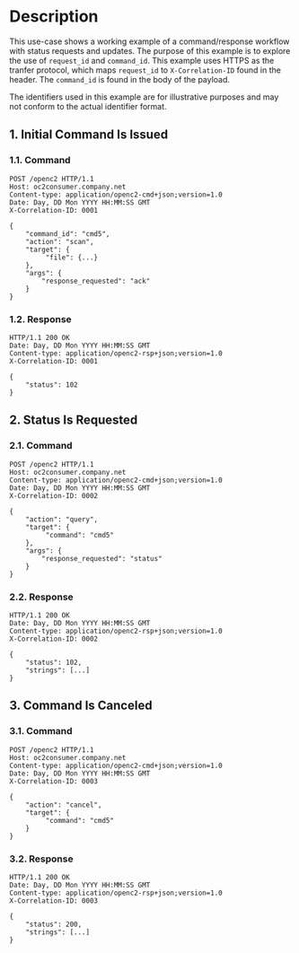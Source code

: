 # Description
This use-case shows a working example of a command/response workflow with status requests and updates. The purpose of this example is to explore the use of `request_id` and `command_id`. This example uses HTTPS as the tranfer protocol, which maps `request_id` to `X-Correlation-ID` found in the header. The `command_id` is found in the body of the payload.

The identifiers used in this example are for illustrative purposes and may not conform to the actual identifier format.

## 1. Initial Command Is Issued
### 1.1. Command
```
POST /openc2 HTTP/1.1
Host: oc2consumer.company.net
Content-type: application/openc2-cmd+json;version=1.0
Date: Day, DD Mon YYYY HH:MM:SS GMT
X-Correlation-ID: 0001

{	
    "command_id": "cmd5",
    "action": "scan",
    "target": {
         "file": {...}
    },
    "args": {
        "response_requested": "ack"
    }
}
```

### 1.2. Response
```
HTTP/1.1 200 OK
Date: Day, DD Mon YYYY HH:MM:SS GMT
Content-type: application/openc2-rsp+json;version=1.0
X-Correlation-ID: 0001

{	
    "status": 102
}
```

## 2. Status Is Requested
### 2.1. Command
```
POST /openc2 HTTP/1.1
Host: oc2consumer.company.net
Content-type: application/openc2-cmd+json;version=1.0
Date: Day, DD Mon YYYY HH:MM:SS GMT
X-Correlation-ID: 0002

{	
    "action": "query",
    "target": {
         "command": "cmd5"
    },
    "args": {
        "response_requested": "status"
    }
}
```

### 2.2. Response
```
HTTP/1.1 200 OK
Date: Day, DD Mon YYYY HH:MM:SS GMT
Content-type: application/openc2-rsp+json;version=1.0
X-Correlation-ID: 0002

{	
    "status": 102,
    "strings": [...]
}
```

## 3. Command Is Canceled
### 3.1. Command
```
POST /openc2 HTTP/1.1
Host: oc2consumer.company.net
Content-type: application/openc2-cmd+json;version=1.0
Date: Day, DD Mon YYYY HH:MM:SS GMT
X-Correlation-ID: 0003

{	
    "action": "cancel",
    "target": {
         "command": "cmd5"
    }
}
```

### 3.2. Response
```
HTTP/1.1 200 OK
Date: Day, DD Mon YYYY HH:MM:SS GMT
Content-type: application/openc2-rsp+json;version=1.0
X-Correlation-ID: 0003

{	
    "status": 200,
    "strings": [...]
}
```
